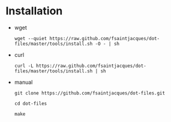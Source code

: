 # Installation

* wget

     `wget --quiet https://raw.github.com/fsaintjacques/dot-files/master/tools/install.sh -O - | sh`

* curl

     `curl -L https://raw.github.com/fsaintjacques/dot-files/master/tools/install.sh | sh`

* manual

     `git clone https://github.com/fsaintjacques/dot-files.git`

     `cd dot-files`

     `make`
